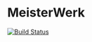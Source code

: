 # MeisterWerk

[![Build Status](https://travis-ci.org/YeaSoft/MeisterWerk.svg?branch=master)](https://travis-ci.org/YeaSoft/MeisterWerk)
